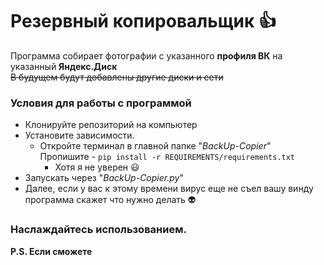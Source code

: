 # Резервный копировальщик 👍 
Программа собирает фотографии с указанного **профиля ВК** на
указанный **Яндекс.Диск** 
<br>~~В будущем будут добавлены другие диски и сети~~

### Условия для работы с программой 
- Клонируйте репозиторий на компьютер
- Установите зависимости.
  - Откройте терминал в главной папке "_BackUp-Copier_"<br>
    Пропишите - ```pip install -r REQUIREMENTS/requirements.txt```<br>
    - Хотя я не уверен :smiley:
- Запускать через "_BackUp-Copier.py_"
- Далее, если у вас к этому времени 
  вирус еще не съел вашу винду 
  программа скажет что нужно делать :alien:

### Наслаждайтесь использованием. <br>
__P.S. Если сможете__

